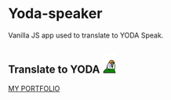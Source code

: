 # Yoda-speaker
Vanilla JS app used to translate to YODA Speak.
<br/>
 <h2>Translate to YODA <img src="https://raw.githubusercontent.com/ItsAnunesS/ItsAnunesS/master/src/img/parrots/flags/indiaparrot.gif" width="30" height="40"/></h2>   
 <a  href="https://yodish-speakey.netlify.app/     
 " class="button">MY PORTFOLIO</a>
